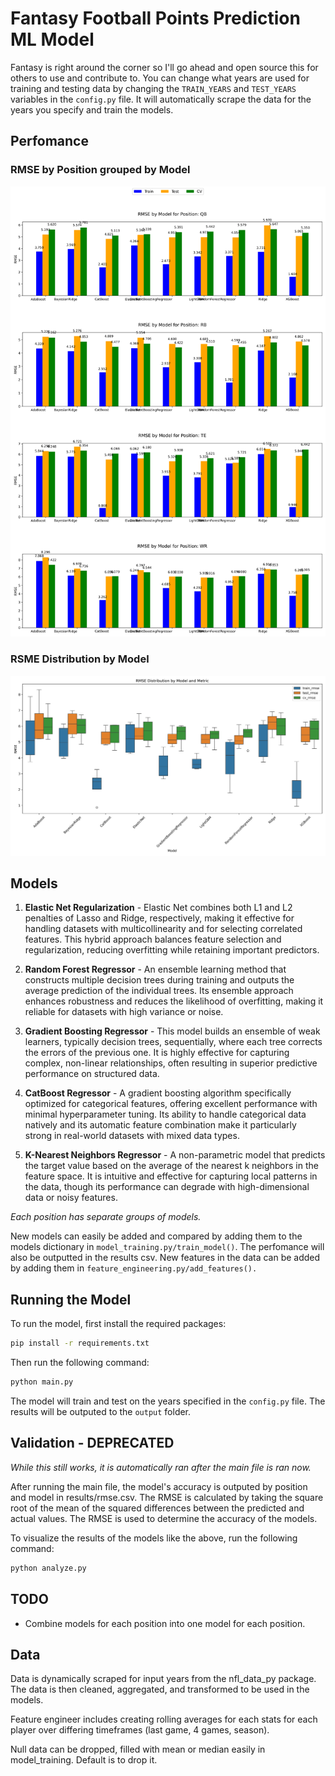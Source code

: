 # Fantasy Football Points Prediction ML Model

Fantasy is right around the corner so I'll go ahead and open source this for others to use and contribute to. You can change what years are used for training and testing data by changing the `TRAIN_YEARS` and `TEST_YEARS` variables in the `config.py` file. It will automatically scrape the data for the years you specify and train the models.

## Perfomance

### RMSE by Position grouped by Model

![RMSE for each Position by Model](./output/position_rmse_comparison_by_model.png)

### RSME Distribution by Model

![RMSE Distribution by Model](./output/rmse_distribution_by_model.png)

## Models

1. **Elastic Net Regularization** - Elastic Net combines both L1 and L2 penalties of Lasso and Ridge, respectively, making it effective for handling datasets with multicollinearity and for selecting correlated features. This hybrid approach balances feature selection and regularization, reducing overfitting while retaining important predictors.

2. **Random Forest Regressor** - An ensemble learning method that constructs multiple decision trees during training and outputs the average prediction of the individual trees. Its ensemble approach enhances robustness and reduces the likelihood of overfitting, making it reliable for datasets with high variance or noise.

3. **Gradient Boosting Regressor** - This model builds an ensemble of weak learners, typically decision trees, sequentially, where each tree corrects the errors of the previous one. It is highly effective for capturing complex, non-linear relationships, often resulting in superior predictive performance on structured data.

4. **CatBoost Regressor** - A gradient boosting algorithm specifically optimized for categorical features, offering excellent performance with minimal hyperparameter tuning. Its ability to handle categorical data natively and its automatic feature combination make it particularly strong in real-world datasets with mixed data types.

5. **K-Nearest Neighbors Regressor** - A non-parametric model that predicts the target value based on the average of the nearest k neighbors in the feature space. It is intuitive and effective for capturing local patterns in the data, though its performance can degrade with high-dimensional data or noisy features.

*Each position has separate groups of models.*

New models can easily be added and compared by adding them to the models dictionary in `model_training.py/train_model()`. The perfomance will also be outputted in the results csv. New features in the data can be added by adding them in `feature_engineering.py/add_features().`

## Running the Model

To run the model, first install the required packages:

```bash
pip install -r requirements.txt
```

Then run the following command:

```bash
python main.py
```

The model will train and test on the years specified in the `config.py` file. The results will be outputed to the `output` folder.

## Validation - DEPRECATED

*While this still works, it is automatically ran after the main file is ran now.*  

After running the main file, the model's accuracy is outputed by position and model in results/rmse.csv. The RMSE is calculated by taking the square root of the mean of the squared differences between the predicted and actual values. The RMSE is used to determine the accuracy of the models.

To visualize the results of the models like the above, run the following command:

```bash
python analyze.py
```

## TODO

- Combine models for each position into one model for each position.

## Data

Data is dynamically scraped for input years from the nfl_data_py package. The data is then cleaned, aggregated, and transformed to be used in the models.

Feature engineer includes creating rolling averages for each stats for each player over differing timeframes (last game, 4 games, season). 

Null data can be dropped, filled with mean or median easily in model_training. Default is to drop it.